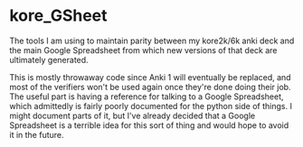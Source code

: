 kore_GSheet
===========

The tools I am using to maintain parity between my kore2k/6k anki deck and the main Google Spreadsheet from which new versions of that deck are ultimately generated.

This is mostly throwaway code since Anki 1 will eventually be replaced, and most of the verifiers won't be used again once they're done doing their job. The useful part is having a reference for talking to a Google Spreadsheet, which admittedly is fairly poorly documented for the python side of things. I might document parts of it, but I've already decided that a Google Spreadsheet is a terrible idea for this sort of thing and would hope to avoid it in the future.